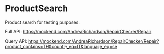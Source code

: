 # ProductSearch
Product search for testing purposes.

Full API: https://mockend.com/AndreaRichardson/RepairChecker/Repair

Query API: https://mockend.com/AndreaRichardson/RepairChecker/Repair?product_contains=TH&country_eq=IT&language_eq=se
